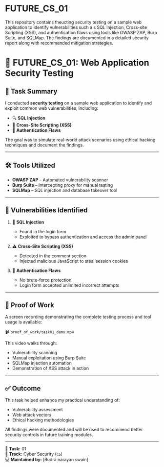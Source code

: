 # FUTURE_CS_01
This repository contains theucting security testing on a sample web application to identify vulnerabilities such a s SQL Injection, Cross-site Scripting (XSS), and authentication flaws using tools like OWASP ZAP, Burp Suite, and SQLMap. The findings are documented in a detailed security report along with recommended mitigation strategies.
# 🔐 FUTURE_CS_01: Web Application Security Testing

## 🚀 Task Summary

I conducted **security testing** on a sample web application to identify and exploit common web vulnerabilities, including:

- 🔍 **SQL Injection**
- 💬 **Cross-Site Scripting (XSS)**
- 🔐 **Authentication Flaws**

The goal was to simulate real-world attack scenarios using ethical hacking techniques and document the findings.

---

## 🛠️ Tools Utilized

- **OWASP ZAP** – Automated vulnerability scanner  
- **Burp Suite** – Intercepting proxy for manual testing  
- **SQLMap** – SQL injection and database takeover tool  

---

## 🧪 Vulnerabilities Identified

1. 🧨 **SQL Injection**
   - Found in the login form  
   - Exploited to bypass authentication and access the admin panel  

2. ⚠️ **Cross-Site Scripting (XSS)**
   - Detected in the comment section  
   - Injected malicious JavaScript to steal session cookies  

3. 🚪 **Authentication Flaws**
   - No brute-force protection  
   - Login form accepted unlimited incorrect attempts  

---

## 📁 Proof of Work

A screen recording demonstrating the complete testing process and tool usage is available:

📹 `proof_of_work/task01_demo.mp4`

This video walks through:
- Vulnerability scanning
- Manual exploitation using Burp Suite
- SQLMap injection automation
- Demonstration of XSS attack in action

---

## ✅ Outcome

This task helped enhance my practical understanding of:
- Vulnerability assessment
- Web attack vectors
- Ethical hacking methodologies

All findings were documented and will be used to recommend better security controls in future training modules.

---

📅 **Task:** 01  
📍 **Track:** Cyber Security (`CS`)  
💻 **Maintained by:** [Rudra narayan swain]  
